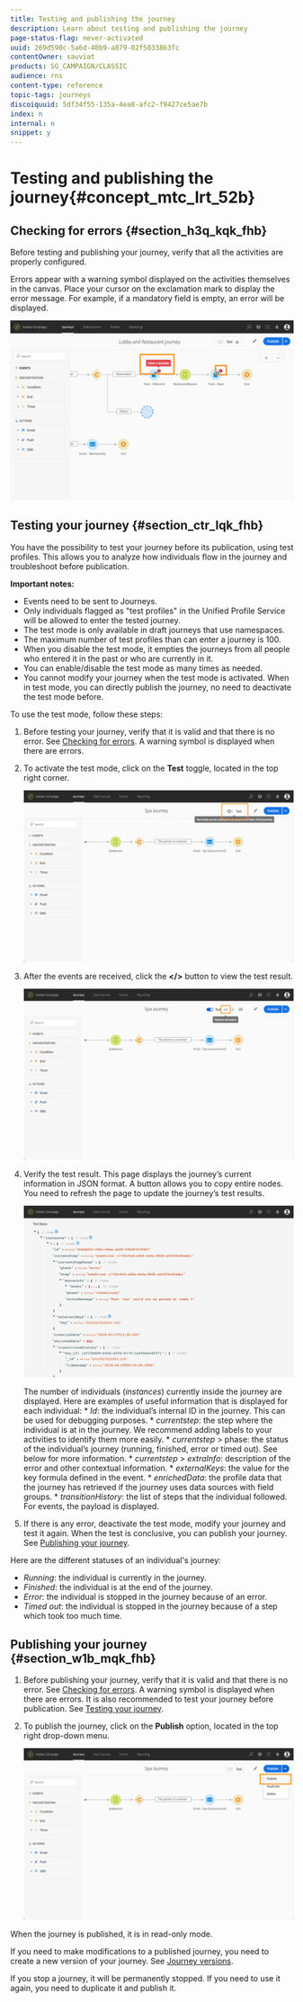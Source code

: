 ```yaml
---
title: Testing and publishing the journey
description: Learn about testing and publishing the journey
page-status-flag: never-activated
uuid: 269d590c-5a6d-40b9-a879-02f5033863fc
contentOwner: sauviat
products: SG_CAMPAIGN/CLASSIC
audience: rns
content-type: reference
topic-tags: journeys
discoiquuid: 5df34f55-135a-4ea8-afc2-f9427ce5ae7b
index: n
internal: n
snippet: y
---
```


# Testing and publishing the journey{#concept_mtc_lrt_52b}

## Checking for errors {#section_h3q_kqk_fhb}

Before testing and publishing your journey, verify that all the activities are properly configured.

Errors appear with a warning symbol displayed on the activities themselves in the canvas. Place your cursor on the exclamation mark to display the error message. For example, if a mandatory field is empty, an error will be displayed.

 ![](../assets/journey63.png)

## Testing your journey {#section_ctr_lqk_fhb}

You have the possibility to test your journey before its publication, using test profiles. This allows you to analyze how individuals flow in the journey and troubleshoot before publication.

**Important notes:**

* Events need to be sent to Journeys.
* Only individuals flagged as "test profiles" in the Unified Profile Service will be allowed to enter the tested journey.
* The test mode is only available in draft journeys that use namespaces.
* The maximum number of test profiles than can enter a journey is 100.
* When you disable the test mode, it empties the journeys from all people who entered it in the past or who are currently in it.
* You can enable/disable the test mode as many times as needed.
* You cannot modify your journey when the test mode is activated. When in test mode, you can directly publish the journey, no need to deactivate the test mode before.

To use the test mode, follow these steps:

1. Before testing your journey, verify that it is valid and that there is no error. See [Checking for errors](#section_h3q_kqk_fhb). A warning symbol is displayed when there are errors.
1. To activate the test mode, click on the **Test** toggle, located in the top right corner.

    ![](../assets/journeytest1.png)

1. After the events are received, click the **&lt;/>** button to view the test result.

    ![](../assets/journeytest2.png)

1. Verify the test result. This page displays the journey’s current information in JSON format. A button allows you to copy entire nodes. You need to refresh the page to update the journey’s test results. 

    ![](../assets/journeytest3.png)

    The number of individuals (_instances_) currently inside the journey are displayed. Here are examples of useful information that is displayed for each individual:
        * _Id_: the individual’s internal ID in the journey. This can be used for debugging purposes.
        * _currentstep_: the step where the individual is at in the journey. We recommend adding labels to your activities to identify them more easily.
        * _currentstep_ > phase: the status of the individual’s journey (running, finished, error or timed out). See below for more information.
        * _currentstep_ > _extraInfo_: description of the error and other contextual information.
        * _externalKeys_: the value for the key formula defined in the event.
        * _enrichedData_: the profile data that the journey has retrieved if the journey uses data sources with field groups.
        * _transitionHistory_: the list of steps that the individual followed. For events, the payload is displayed.

1. If there is any error, deactivate the test mode, modify your journey and test it again. When the test is conclusive, you can publish your journey. See [Publishing your journey](#section_w1b_mqk_fhb).

Here are the different statuses of an individual's journey:

* _Running_: the individual is currently in the journey.
* _Finished_: the individual is at the end of the journey.
* _Error_: the individual is stopped in the journey because of an error.
* _Timed out_: the individual is stopped in the journey because of a step which took too much time.

## Publishing your journey {#section_w1b_mqk_fhb}

1. Before publishing your journey, verify that it is valid and that there is no error. See [Checking for errors](#section_h3q_kqk_fhb). A warning symbol is displayed when there are errors. It is also recommended to test your journey before publication. See [Testing your journey](#section_ctr_lqk_fhb).
1. To publish the journey, click on the **Publish** option, located in the top right drop-down menu.

    ![](../assets/journeyuc1_18.png)

When the journey is published, it is in read-only mode. 

If you need to make modifications to a published journey, you need to create a new version of your journey. See [Journey versions](../building-journeys/journeyversions.md#concept_ldc_k55_zgb).

If you stop a journey, it will be permanently stopped. If you need to use it again, you need to duplicate it and publish it.
